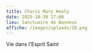 ```yaml
---
title: Charis Mary Healy
date: 2025-10-30 17:00
lieu: Sanctuaire de Banneux
affiche: /images/uploads/10.png
---
```

V﻿ie dans l'Esprit Saint